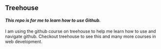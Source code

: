 ## Treehouse

#### *This repo is for me to learn how to use Github.*

I am using the github course on treehouse to help me learn how to use and navigate github.
Checkout treehouse to see this and many more courses in web development.
